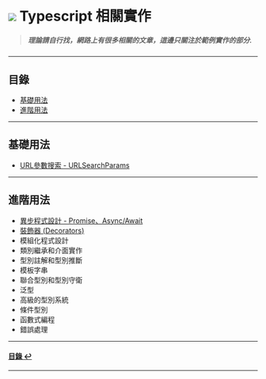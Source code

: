 # ![](https://drive.google.com/uc?id=10INx5_pkhMcYRdx_OO4rXNXxcsvPtBYq) Typescript 相關實作

> ##### 理論請自行找，網路上有很多相關的文章，這邊只關注於範例實作的部分.

---

<!--ts-->
## 目錄
* [基礎用法](#基礎用法)
* [進階用法](#進階用法)
<!--te-->

---

## 基礎用法
- [URL參數搜索 - URLSearchParams](https://github.com/RC-Dev-Tech/javascript-url-search-params)

---

## 進階用法
- [異步程式設計 - Promise、Async/Await](https://github.com/RC-Dev-Tech/typescript-async-await)
- [裝飾器 (Decorators)](https://github.com/RC-Dev-Tech/typescript-decorators)
- 模組化程式設計
- 類別繼承和介面實作
- 型別註解和型別推斷
- 模板字串
- 聯合型別和型別守衛
- 泛型
- 高級的型別系統
- 條件型別
- 函數式編程
- 錯誤處理

---

<!--ts-->
#### [目錄 ↩](#目錄)
<!--te-->
---


